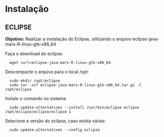 # Instalação

## ECLIPSE

**Objetivo:**
    Realizar a instalação do Eclipse, utilizando o arquivo eclipse-java-mars-R-linux-gtk-x86_64

Faça o download do eclipse:
```
  wget <url>eclipse-java-mars-R-linux-gtk-x86_64
```

Descompacte o arquivo para o local /opt:
``` 
  sudo mkdir /opt/eclipse
  sudo tar -xzf eclipse-java-mars-R-linux-gtk-x86_64.tar.gz -C /opt/eclipse
```

Instale o comando no sistema:
```
  sudo update-alternatives --install /usr/bin/eclipse eclipse /opt/eclipse/eclipse/eclipse 1
```

Selecione a versão do eclipse, caso exista várias:
```
  sudo update-alternatives --config eclipse
```
